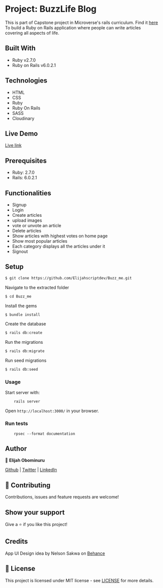 # Project: BuzzLife Blog

This is part of Capstone project in Microverse's rails curriculum. Find it [here](https://www.notion.so/Lifestyle-articles-b82a5f10122b4cec924cd5d4a6cf7561)
To build a Ruby on Rails application where people can write articles covering all aspects of life. 


## Built With

- Ruby v2.7.0
- Ruby on Rails v6.0.2.1

## Technologies
- HTML
- CSS
- Ruby
- Ruby On Rails
- SASS
- Cloudinary

## Live Demo
[Live link](https://buzzlife.herokuapp.com/)


## Prerequisites

- Ruby: 2.7.0
- Rails: 6.0.2.1

## Functionalities 
- Signup
- Login
- Create articles
- upload images
- vote or unvote an article
- Delete articles
- Show articles with highest votes on home page
- Show most popular articles
- Each category displays all the articles under it
- Signout

## Setup

```sh
$ git clone https://github.com/Elijahscriptdev/Buzz_me.git
```

Navigate to the extracted folder
```sh
$ cd Buzz_me
```

Install the gems
```sh
$ bundle install
```

Create the database
```sh
$ rails db:create
```

Run the migrations
```sh
$ rails db:migrate
```
Run seed migrations
```sh
$ rails db:seed
```


### Usage

Start server with:

```sh
    rails server
```

Open `http://localhost:3000/` in your browser.

### Run tests

```
    rpsec --format documentation
```


## Author

👤 **Elijah Obominuru**

[Github](https://github.com/Elijahscriptdev) | [Twitter](https://twitter.com/ElijahObominuru) | [LinkedIn](https://www.linkedin.com/in/elijah-obominuru-0b730b143/)


## 🤝 Contributing

Contributions, issues and feature requests are welcome!

## Show your support

Give a ⭐️ if you like this project!

## Credits
App UI Design idea by Nelson Sakwa on [Behance](https://www.behance.net/gallery/14554909/liFEsTlye-Mobile-version)

## 📝 License

This project is licensed under MIT license - see [LICENSE](/LICENSE) for more details.

